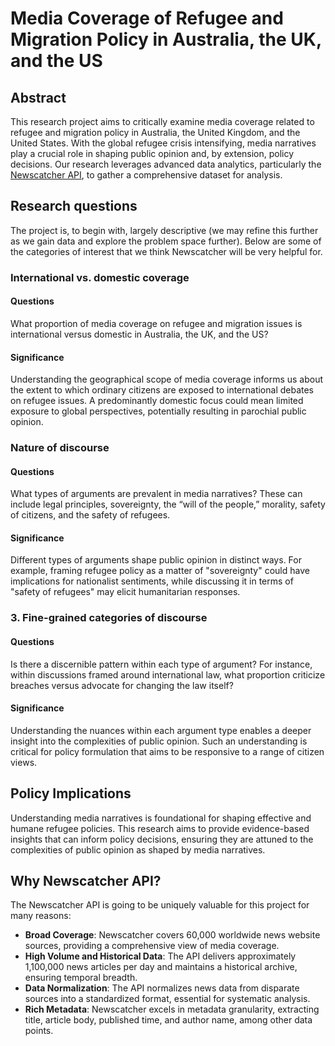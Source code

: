# Media Coverage of Refugee and Migration Policy in Australia, the UK, and the US

## Abstract

This research project aims to critically examine media coverage related to refugee and migration policy in Australia, the United Kingdom, and the United States. With the global refugee crisis intensifying, media narratives play a crucial role in shaping public opinion and, by extension, policy decisions. Our research leverages advanced data analytics, particularly the [Newscatcher API](https://www.newscatcherapi.com/), to gather a comprehensive dataset for analysis.

## Research questions

The project is, to begin with, largely descriptive (we may refine this further as we gain data and explore the problem space further). Below are some of the categories of interest that we think Newscatcher will be very helpful for.

### International vs. domestic coverage

#### Questions
What proportion of media coverage on refugee and migration issues is international versus domestic in Australia, the UK, and the US? 

#### Significance
Understanding the geographical scope of media coverage informs us about the extent to which ordinary citizens are exposed to international debates on refugee issues. A predominantly domestic focus could mean limited exposure to global perspectives, potentially resulting in parochial public opinion.

### Nature of discourse

#### Questions
What types of arguments are prevalent in media narratives? These can include legal principles, sovereignty, the “will of the people,” morality, safety of citizens, and the safety of refugees.

#### Significance
Different types of arguments shape public opinion in distinct ways. For example, framing refugee policy as a matter of "sovereignty" could have implications for nationalist sentiments, while discussing it in terms of "safety of refugees" may elicit humanitarian responses.

### 3. Fine-grained categories of discourse

#### Questions
Is there a discernible pattern within each type of argument? For instance, within discussions framed around international law, what proportion criticize breaches versus advocate for changing the law itself?

#### Significance
Understanding the nuances within each argument type enables a deeper insight into the complexities of public opinion. Such an understanding is critical for policy formulation that aims to be responsive to a range of citizen views.

## Policy Implications

Understanding media narratives is foundational for shaping effective and humane refugee policies. This research aims to provide evidence-based insights that can inform policy decisions, ensuring they are attuned to the complexities of public opinion as shaped by media narratives.

## Why Newscatcher API?

The Newscatcher API is going to be uniquely valuable for this project for many reasons:

- **Broad Coverage**: Newscatcher covers 60,000 worldwide news website sources, providing a comprehensive view of media coverage.
- **High Volume and Historical Data**: The API delivers approximately 1,100,000 news articles per day and maintains a historical archive, ensuring temporal breadth.
- **Data Normalization**: The API normalizes news data from disparate sources into a standardized format, essential for systematic analysis.
- **Rich Metadata**: Newscatcher excels in metadata granularity, extracting title, article body, published time, and author name, among other data points.